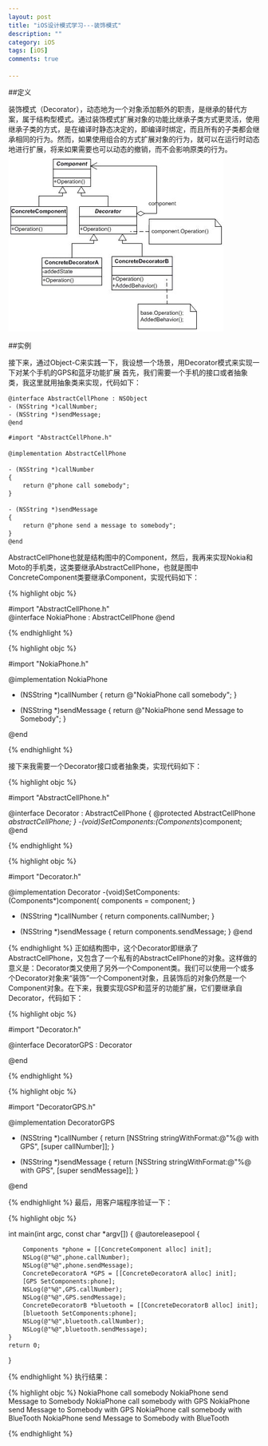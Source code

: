 ```yaml
---
layout: post   
title: "iOS设计模式学习---装饰模式"  
description: ""  
category: iOS  
tags: [iOS]  
comments: true 

---
```




##定义

装饰模式（Decorator），动态地为一个对象添加额外的职责，是继承的替代方案，属于结构型模式。通过装饰模式扩展对象的功能比继承子类方式更灵活，使用继承子类的方式，是在编译时静态决定的，即编译时绑定，而且所有的子类都会继承相同的行为。然而，如果使用组合的方式扩展对象的行为，就可以在运行时动态地进行扩展，将来如果需要也可以动态的撤销，而不会影响原类的行为。   
![图片](/images/2013-7-14.jpg)  

##实例
 
接下来，通过Object-C来实践一下，我设想一个场景，用Decorator模式来实现一下对某个手机的GPS和蓝牙功能扩展
首先，我们需要一个手机的接口或者抽象类，我这里就用抽象类来实现，代码如下：


```objc
@interface AbstractCellPhone : NSObject
- (NSString *)callNumber;
- (NSString *)sendMessage;
@end
```

```objc
#import "AbstractCellPhone.h"

@implementation AbstractCellPhone

- (NSString *)callNumber
{
    return @"phone call somebody";
}

- (NSString *)sendMessage
{
    return @"phone send a message to somebody";
}
@end
```

AbstractCellPhone也就是结构图中的Component，然后，我再来实现Nokia和Moto的手机类，这类要继承AbstractCellPhone，也就是图中ConcreteComponent类要继承Component，实现代码如下：

{% highlight objc %}

#import "AbstractCellPhone.h"   
@interface NokiaPhone : AbstractCellPhone
@end

{% endhighlight %}

{% highlight objc %}

#import "NokiaPhone.h"

@implementation NokiaPhone

- (NSString *)callNumber
{
    return @"NokiaPhone call somebody";
}

- (NSString *)sendMessage
{
    return @"NokiaPhone send Message to Somebody";
}

@end

{% endhighlight %}

接下来我需要一个Decorator接口或者抽象类，实现代码如下：

{% highlight objc %}

#import "AbstractCellPhone.h"

@interface Decorator : AbstractCellPhone
{
@protected AbstractCellPhone *abstractCellPhone;
}
-(void)SetComponents:(Components*)component;
@end

{% endhighlight %}

{% highlight objc %}

#import "Decorator.h"

@implementation Decorator
-(void)SetComponents:(Components*)component{
    components = component;
}

- (NSString *)callNumber
{
    return components.callNumber;
}

- (NSString *)sendMessage
{
    return components.sendMessage;
}
@end

{% endhighlight %}
正如结构图中，这个Decorator即继承了AbstractCellPhone，又包含了一个私有的AbstractCellPhone的对象。这样做的意义是：Decorator类又使用了另外一个Component类。我们可以使用一个或多个Decorator对象来“装饰”一个Component对象，且装饰后的对象仍然是一个Component对象。在下来，我要实现GSP和蓝牙的功能扩展，它们要继承自Decorator，代码如下：


{% highlight objc %}

#import "Decorator.h"

@interface DecoratorGPS : Decorator

@end

{% endhighlight %}

{% highlight objc %}

#import "DecoratorGPS.h"

@implementation DecoratorGPS

- (NSString *)callNumber
{
    return [NSString stringWithFormat:@"%@ with GPS", [super callNumber]];
}

- (NSString *)sendMessage
{
    return [NSString stringWithFormat:@"%@ with GPS", [super sendMessage]];
}

@end

{% endhighlight %}
最后，用客户端程序验证一下：

{% highlight objc %}

int main(int argc, const char *argv[])
{
    @autoreleasepool {
        
        Components *phone = [[ConcreteComponent alloc] init];
        NSLog(@"%@",phone.callNumber);
        NSLog(@"%@",phone.sendMessage);
        ConcreteDecoratorA *GPS = [[ConcreteDecoratorA alloc] init];
        [GPS SetComponents:phone];
        NSLog(@"%@",GPS.callNumber);
        NSLog(@"%@",GPS.sendMessage);
        ConcreteDecoratorB *bluetooth = [[ConcreteDecoratorB alloc] init];
        [bluetooth SetComponents:phone];
        NSLog(@"%@",bluetooth.callNumber);
        NSLog(@"%@",bluetooth.sendMessage);
    }
    return 0;
}

{% endhighlight %}
执行结果：

{% highlight objc %}
 NokiaPhone call somebody
 NokiaPhone send Message to Somebody
 NokiaPhone call somebody with GPS
 NokiaPhone send Message to Somebody with GPS
 NokiaPhone call somebody with BlueTooth
 NokiaPhone send Message to Somebody with BlueTooth
 
{% endhighlight %}
